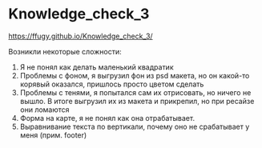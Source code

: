 # Knowledge_check_3


https://ffugy.github.io/Knowledge_check_3/

Возникли некоторые сложности:
1. Я не понял как делать маленький квадратик
2. Проблемы с фоном, я выгрузил фон из psd макета, но он какой-то корявый оказался, пришлось просто цветом сделать
3. Проблемы с тенями, я попытался сам их отрисовать, но ничего не вышло. В итоге выгрузил их из макета и прикрепил, но при ресайзе они ломаются
4. Форма на карте, я не понял как она отрабатывает.
5. Выравнивание текста по вертикали, почему оно не срабатывает у меня (прим. footer)
